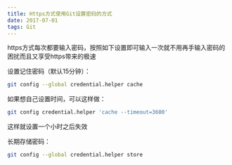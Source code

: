 ```yaml
---
title: Https方式使用Git设置密码的方式
date: 2017-07-01
tags: Git
---
```


https方式每次都要输入密码，按照如下设置即可输入一次就不用再手输入密码的困扰而且又享受https带来的极速

设置记住密码（默认15分钟）：
```bash
git config --global credential.helper cache
```
如果想自己设置时间，可以这样做：
```bash
git config credential.helper 'cache --timeout=3600'
```
这样就设置一个小时之后失效

长期存储密码：
```bash
git config --global credential.helper store
```